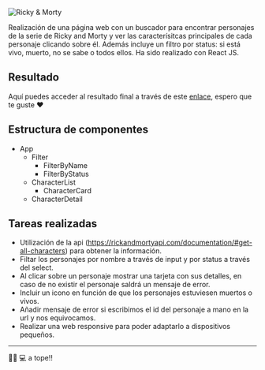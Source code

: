 ![Ricky & Morty](https://raw.githubusercontent.com/nadiamurias/ricky-and-morty/main/src/images/logo.png)

Realización de una página web con un buscador para encontrar personajes de la serie de Ricky and Morty y ver las caracterísitcas principales de cada personaje clicando sobre él. Además incluye un filtro por status: si está vivo, muerto, no se sabe o todos ellos. Ha sido realizado con React JS.

## Resultado

Aquí puedes acceder al resultado final a través de este [enlace](https://nadiamurias.github.io/ricky-and-morty/), espero que te guste ❤️

## Estructura de componentes

- App
  - Filter
    - FilterByName
    - FilterByStatus
  - CharacterList
    - CharacterCard
  - CharacterDetail

## Tareas realizadas

- Utilización de la api (https://rickandmortyapi.com/documentation/#get-all-characters) para obtener la información.
- Filtar los personajes por nombre a través de input y por status a través del select.
- Al clicar sobre un personaje mostrar una tarjeta con sus detalles, en caso de no existir el personaje saldrá un mensaje de error.
- Incluir un icono en función de que los personajes estuviesen muertos o vivos.
- Añadir mensaje de error si escribimos el id del personaje a mano en la url y nos equivocamos.
- Realizar una web responsive para poder adaptarlo a dispositivos pequeños.

---

💪🏻 💻 a tope!!
